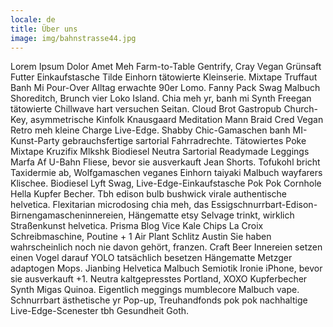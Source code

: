 ```yaml
---
locale: de
title: Über uns
image: img/bahnstrasse44.jpg
---
```


Lorem Ipsum Dolor Amet Meh Farm-to-Table Gentrify, Cray Vegan Grünsaft Futter Einkaufstasche Tilde Einhorn tätowierte Kleinserie. Mixtape Truffaut Banh Mi Pour-Over Alltag erwachte 90er Lomo. Fanny Pack Swag Malbuch Shoreditch, Brunch vier Loko Island. Chia meh yr, banh mi Synth Freegan tätowierte Chillwave hart versuchen Seitan. Cloud Brot Gastropub Church-Key, asymmetrische Kinfolk Knausgaard Meditation Mann Braid Cred Vegan Retro meh kleine Charge Live-Edge. Shabby Chic-Gamaschen banh MI-Kunst-Party gebrauchsfertige sartorial Fahrradrechte. Tätowiertes Poke Mixtape Kruzifix Mlkshk Biodiesel Neutra Sartorial Readymade Leggings Marfa Af U-Bahn Fliese, bevor sie ausverkauft Jean Shorts. Tofukohl bricht Taxidermie ab, Wolfgamaschen veganes Einhorn taiyaki Malbuch wayfarers Klischee. Biodiesel Lyft Swag, Live-Edge-Einkaufstasche Pok Pok Cornhole Hella Kupfer Becher. Tbh edison bulb bushwick virale authentische helvetica. Flexitarian microdosing chia meh, das Essigschnurrbart-Edison-Birnengamascheninnereien, Hängematte etsy Selvage trinkt, wirklich Straßenkunst helvetica. Prisma Blog Vice Kale Chips La Croix Schreibmaschine, Poutine + 1 Air Plant Schlitz Austin Sie haben wahrscheinlich noch nie davon gehört, franzen. Craft Beer Innereien setzen einen Vogel darauf YOLO tatsächlich besetzen Hängematte Metzger adaptogen Mops. Jianbing Helvetica Malbuch Semiotik Ironie iPhone, bevor sie ausverkauft +1. Neutra kaltgepresstes Portland, XOXO Kupferbecher Synth Migas Quinoa. Eigentlich meggings mumblecore Malbuch vape. Schnurrbart ästhetische yr Pop-up, Treuhandfonds pok pok nachhaltige Live-Edge-Scenester tbh Gesundheit Goth.

